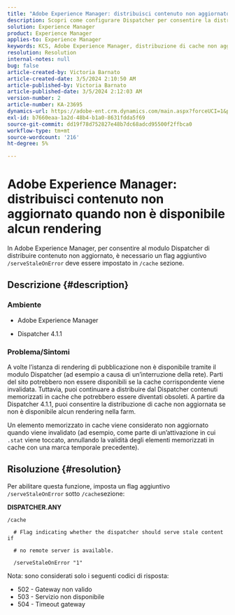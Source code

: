 ```yaml
---
title: "Adobe Experience Manager: distribuisci contenuto non aggiornato quando non è disponibile alcun rendering"
description: Scopri come configurare Dispatcher per consentire la distribuzione di cache non aggiornata quando non è disponibile alcun rendering in Adobe Experience Manager.
solution: Experience Manager
product: Experience Manager
applies-to: Experience Manager
keywords: KCS, Adobe Experience Manager, distribuzione di cache non aggiornata, distribuzione di contenuto non aggiornato, risoluzione dei problemi, risoluzione dei problemi, dispatcher, AEM
resolution: Resolution
internal-notes: null
bug: false
article-created-by: Victoria Barnato
article-created-date: 3/5/2024 2:10:50 AM
article-published-by: Victoria Barnato
article-published-date: 3/5/2024 2:12:03 AM
version-number: 2
article-number: KA-23695
dynamics-url: https://adobe-ent.crm.dynamics.com/main.aspx?forceUCI=1&pagetype=entityrecord&etn=knowledgearticle&id=8adb4f94-95da-ee11-904c-000d3a3110f0
exl-id: b7660eaa-1a2d-48b4-b1a0-8631fdda5f69
source-git-commit: dd19f78d752827e48b7dc68adcd95500f2ffbca0
workflow-type: tm+mt
source-wordcount: '216'
ht-degree: 5%

---
```


# Adobe Experience Manager: distribuisci contenuto non aggiornato quando non è disponibile alcun rendering


In Adobe Experience Manager, per consentire al modulo Dispatcher di distribuire contenuto non aggiornato, è necessario un flag aggiuntivo `/serveStaleOnError` deve essere impostato in `/cache` sezione.

## Descrizione {#description}


### <b>Ambiente</b>

- Adobe Experience Manager


- Dispatcher 4.1.1


### <b>Problema/Sintomi</b>

A volte l’istanza di rendering di pubblicazione non è disponibile tramite il modulo Dispatcher (ad esempio a causa di un’interruzione della rete). Parti del sito potrebbero non essere disponibili se la cache corrispondente viene invalidata. Tuttavia, puoi continuare a distribuire dal Dispatcher contenuti memorizzati in cache che potrebbero essere diventati obsoleti. A partire da Dispatcher 4.1.1, puoi consentire la distribuzione di cache non aggiornata se non è disponibile alcun rendering nella farm.

Un elemento memorizzato in cache viene considerato non aggiornato quando viene invalidato (ad esempio, come parte di un’attivazione in cui `.stat` viene toccato, annullando la validità degli elementi memorizzati in cache con una marca temporale precedente).


## Risoluzione {#resolution}


Per abilitare questa funzione, imposta un flag aggiuntivo `/serveStaleOnError` sotto `/cache`sezione:

<b>DISPATCHER.ANY</b>


```
/cache

  # Flag indicating whether the dispatcher should serve stale content if

  # no remote server is available.

  /serveStaleOnError "1"
```




Nota: sono considerati solo i seguenti codici di risposta:

- 502 - Gateway non valido
- 503 - Servizio non disponibile
- 504 - Timeout gateway
